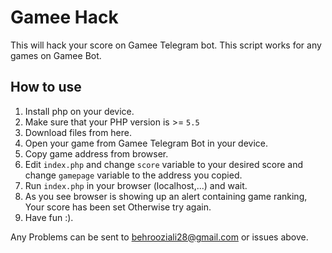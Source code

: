 # Gamee Hack
This will hack your score on Gamee Telegram bot.
This script works for any games on Gamee Bot.

## How to use
1. Install php on your device.
2. Make sure that your PHP version is >= `5.5`
3. Download files from here.
4. Open your game from Gamee Telegram Bot in your device.
5. Copy game address from browser.
6. Edit `index.php` and change `score` variable to your desired score and change `gamepage` variable to the address you copied.
7. Run `index.php` in your browser (localhost,...) and wait.
8. As you see browser is showing up an alert containing game ranking, Your score has been set Otherwise try again.
9. Have fun :).

Any Problems can be sent to behrooziali28@gmail.com or issues above.
